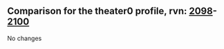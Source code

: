 ## Comparison for the theater0 profile, rvn: [2098](https://github.com/PRO100KatYT/FortniteProfileRevisions/tree/main/profiles/theater0/2098%20theater0.json)-[2100](https://github.com/PRO100KatYT/FortniteProfileRevisions/tree/main/profiles/theater0/2100%20theater0.json)

No changes
